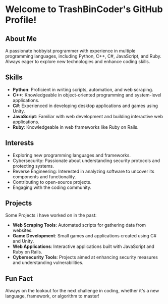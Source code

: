 # Welcome to TrashBinCoder's GitHub Profile!

## About Me
A passionate hobbyist programmer with experience in multiple programming languages, including Python, C++, C#, JavaScript, and Ruby. Always eager to explore new technologies and enhance coding skills.

## Skills
- **Python**: Proficient in writing scripts, automation, and web scraping.
- **C++**: Knowledgeable in object-oriented programming and system-level applications.
- **C#**: Experienced in developing desktop applications and games using Unity.
- **JavaScript**: Familiar with web development and building interactive web applications.
- **Ruby**: Knowledgeable in web frameworks like Ruby on Rails.

## Interests
- Exploring new programming languages and frameworks.
- Cybersecurity: Passionate about understanding security protocols and protecting systems.
- Reverse Engineering: Interested in analyzing software to uncover its components and functionality.
- Contributing to open-source projects.
- Engaging with the coding community.

## Projects
Some Projects i have worked on in the past:
- **Web Scraping Tools**: Automated scripts for gathering data from websites.
- **Game Development**: Small games and applications created using C# and Unity.
- **Web Applications**: Interactive applications built with JavaScript and Ruby on Rails.
- **Cybersecurity Tools**: Projects aimed at enhancing security measures and understanding vulnerabilities.

## Fun Fact
Always on the lookout for the next challenge in coding, whether it's a new language, framework, or algorithm to master!

